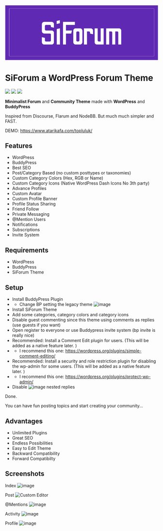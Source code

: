 ![](https://raw.githubusercontent.com/sinanisler/sinanisler/master/img/siforum.png)


# SiForum a WordPress Forum Theme 
![](https://img.shields.io/badge/Status-Beta_Release-orange.svg)
![](https://img.shields.io/badge/License-GPL-green.svg)
![](https://img.shields.io/badge/Version-0.1-lightblue.svg)



**Minimalist Forum** and **Community Theme** made with **WordPress** and **BuddyPress**

Inspired from Discourse, Flarum and NodeBB. But much much simpler and FAST.


DEMO: https://www.atarikafa.com/topluluk/

## Features
 
- WordPress
- BuddyPress
- Best SEO 
- Post/Category Based (no custom posttypes or taxonomies)
- Custom Category Colors (Hex, RGB or Name)
- Custom Category Icons (Native WordPress Dash Icons No 3th party)
- Advance Profiles
- Custom Avatar
- Custom Profile Banner
- Profile Status Sharing 
- Friend Follow
- Private Messaging
- @Mention Users
- Notifications
- Subscriptions
- Invite System 


## Requirements

- WordPress
- BuddyPress
- SiForum Theme


## Setup

- Install BuddyPress Plugin
- - Change BP setting the legacy theme ![image](https://user-images.githubusercontent.com/1686324/179418991-cdc5724f-3584-4e9c-9e25-5bc2890bb10f.png)
- Install SiForum Theme
- Add some categories, category colors and category icons
- Disable guest commenting since this theme using comments as replies (use guests if you want)
- Open register to everyone or use Buddypress invite system (bp invite is really nice)
- Recommended: Install a Comment Edit plugin for users. (This will be added as a native feature later. )
- - I recommend this one: https://wordpress.org/plugins/simple-comment-editing/
- Recommended: Install a security and role restriction plugin for disabling the wp-admin for some users. (This will be added as a native feature later. )
- - I recommend this one: https://wordpress.org/plugins/protect-wp-admin/
- Disable ![image](https://user-images.githubusercontent.com/1686324/179417366-15058a7d-30a1-4bfd-bba9-d60a16199718.png) nested replies



Done. 

You can have fun posting topics and start creating your community...


## Advantages
- Unlimited Plugins
- Great SEO
- Endless Possibilities 
- Easy to Edit Theme
- Backward Compatibility
- Forward Compatibilty




## Screenshots

Index
![image](https://user-images.githubusercontent.com/1686324/169101872-89df1396-f50e-4b2a-883b-7a5349285155.png)

Post
![Custom Editor](https://user-images.githubusercontent.com/1686324/168934187-949246dd-6b25-48ed-8c79-d814de178c0b.png)

@Mentions
![image](https://user-images.githubusercontent.com/1686324/169062414-58d1d427-4d73-4f5c-b419-43f6d1e37352.png)

Activity 
![image](https://user-images.githubusercontent.com/1686324/169060592-f96a4b27-6857-4ecc-bfde-dc4fd8855e3d.png)

Profile 
![image](https://user-images.githubusercontent.com/1686324/169060860-5ee057ea-1e8a-463f-afab-2d860565d070.png)


